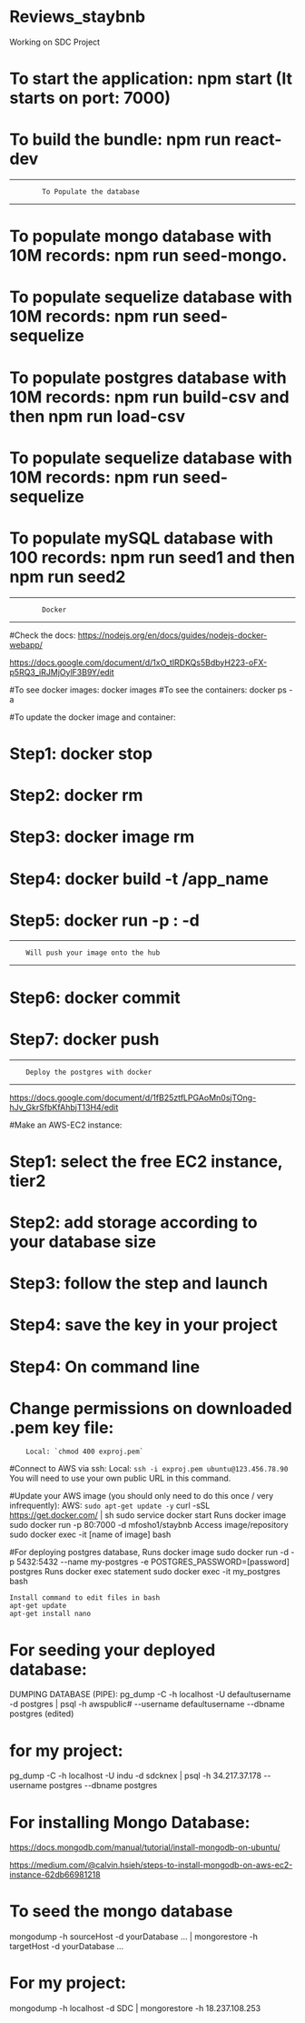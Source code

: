 # Reviews_staybnb
Working on SDC Project
# To start the application: npm start (It starts on port: 7000)
# To build the bundle: npm run react-dev
--------------------------------------------------
            To Populate the database
--------------------------------------------------
# To populate mongo database with 10M records: npm run seed-mongo.
# To populate sequelize database with 10M records: npm run seed-sequelize
# To populate postgres database with 10M records: npm run build-csv and then npm run load-csv
# To populate sequelize database with 10M records: npm run seed-sequelize
# To populate mySQL database with 100 records: npm run seed1 and then npm run seed2

--------------------------------------------------
            Docker
--------------------------------------------------
#Check the docs:
https://nodejs.org/en/docs/guides/nodejs-docker-webapp/

https://docs.google.com/document/d/1xO_tIRDKQs5BdbyH223-oFX-p5RQ3_iRJMjOylF3B9Y/edit

#To see docker images: docker images
#To see the containers: docker ps -a

#To update the docker image and container: 
#    Step1: docker stop <container-ID>
#    Step2: docker rm <container-ID>
#    Step3: docker image rm <image-ID>
#    Step4: docker build -t <your username>/app_name
#    Step5: docker run -p <port-of-docker>:<port of server of your application > -d <image-ID>
--------------------------------------------------
        Will push your image onto the hub
--------------------------------------------------
#   Step6: docker commit <container-ID>
#   Step7: docker push <image name>

--------------------------------------------------
        Deploy the postgres with docker
--------------------------------------------------
https://docs.google.com/document/d/1fB25ztfLPGAoMn0sjTOng-hJv_GkrSfbKfAhbjT13H4/edit

#Make an AWS-EC2 instance:
#   Step1: select the free EC2 instance, tier2
#   Step2: add storage according to your database size
#   Step3: follow the step and launch
#   Step4: save the key in your project
#   Step4: On command line
#   Change permissions on downloaded .pem key file:
        Local: `chmod 400 exproj.pem`

#Connect to AWS via ssh:
    Local: `ssh -i exproj.pem ubuntu@123.456.78.90` You will need to use your own public URL in this command.

#Update your AWS image (you should only need to do this once / very infrequently):
    AWS: `sudo apt-get update -y`
    curl -sSL https://get.docker.com/ | sh
    sudo service docker start
    Runs docker image
    sudo docker run -p 80:7000 -d mfosho1/staybnb
    Access image/repository
    sudo docker exec -it [name of image] bash


#For deploying postgres database,
    Runs docker image
    sudo docker run -d -p 5432:5432 --name my-postgres -e POSTGRES_PASSWORD=[password] postgres
    Runs docker exec statement
    sudo docker exec -it my_postgres bash


    Install command to edit files in bash
    apt-get update
    apt-get install nano

# For seeding your deployed database:

DUMPING DATABASE (PIPE):
pg_dump -C -h localhost -U defaultusername -d postgres | psql -h awspublic# --username defaultusername --dbname postgres (edited)

# for my project:
pg_dump -C -h localhost -U indu -d sdcknex | psql -h 34.217.37.178 --username postgres --dbname postgres



# For installing Mongo Database:

https://docs.mongodb.com/manual/tutorial/install-mongodb-on-ubuntu/

https://medium.com/@calvin.hsieh/steps-to-install-mongodb-on-aws-ec2-instance-62db66981218

# To seed the mongo database

mongodump -h sourceHost -d yourDatabase … | mongorestore -h targetHost -d yourDatabase …

# For my project:
mongodump -h localhost -d SDC | mongorestore -h 18.237.108.253 




